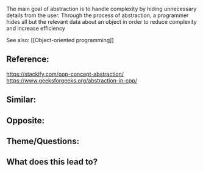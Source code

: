 The main goal of abstraction is to handle complexity by hiding unnecessary details from the user. Through the process of abstraction, a programmer hides all but the relevant data about an object in order to reduce complexity and increase efficiency

See also: [[Object-oriented programming]]

## Reference:
https://stackify.com/oop-concept-abstraction/
https://www.geeksforgeeks.org/abstraction-in-cpp/

## Similar:

## Opposite:

## Theme/Questions:

## What does this lead to?

